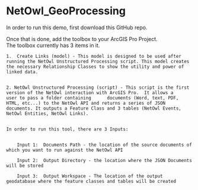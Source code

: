 # NetOwl_GeoProcessing
In order to run this demo, first download this GitHub repo.  



Once that is done, add the toolbox to your ArcGIS Pro Project.  
The toolbox currently has 3 items in it.  
  
	1.  Create Links (model) - This model is designed to be used after running the NetOwl Unstructured Processing script. This model creates the necessary Relationship Classes to show the utility and power of linked data. 
  

	2. NetOwl Unstructured Processing (script) - This script is the first version of the NetOwl interaction with ArcGIS Pro.  It allows a         user to pass a folder containing 		documents (Word, text, PDF, HTML, etc...) to the NetOwl API and returns a series of JSON documents. It outputs a Feature Class and 3 tables (NetOwl Events, NetOwl Entities, NetOwl Links). 
      

	In order to run this tool, there are 3 Inputs:
        

		Input 1:  Documents Path - the location of the source documents of which you want to run against the NetOwl API
        
		Input 2:  Output Directory - the location where the JSON Documents will be stored
        
		Input 3:  Output Workspace - The location of the output geodatabase where the feature classes and tables will be created
